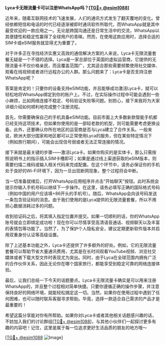 **Lyca卡无限流量卡可以注册WhatsApp吗？[[TG💪+ @esim1088](https://t.me/s/esim1088)]**

近年来，随着互联网技术的飞速发展，人们的通讯方式发生了翻天覆地的变化。曾经依赖短信和电话的时代已经逐渐被即时通讯软件所取代，而WhatsApp就是其中最受欢迎的一款应用之一。无论是跨国沟通还是日常生活中的交流，WhatsApp以其便捷性和稳定性赢得了全球用户的青睐。然而，在使用这款应用时，选择合适的SIM卡或eSIM服务就显得尤为重要了。

对于许多正在寻找经济实惠又高效的通信解决方案的人来说，Lyca卡无限流量套餐无疑是一个不错的选择。Lyca是一家总部位于英国的虚拟运营商，它提供的无限流量卡不仅价格亲民，而且覆盖范围广，尤其适合那些需要频繁使用社交媒体、观看在线视频或者进行远程办公的人群。那么问题来了：Lyca卡是否支持注册WhatsApp呢？

答案是肯定的！只要你的设备支持eSIM功能，并且能够成功激活Lyca卡，就可以轻松地将WhatsApp绑定到你的账户上。不过，在实际操作过程中可能会遇到一些小麻烦，比如网络连接不稳定、号码验证失败等问题。别担心，接下来我将为大家详细介绍如何顺利地完成整个注册流程。

首先，你需要确保自己的手机具备eSIM功能。目前市面上大多数新款智能手机都已经支持这项技术，但如果你使用的是一部较老款的机型，则可能需要考虑更换设备。此外，还要确认你所在地区的运营商是否与Lyca建立了合作关系。一般来说，欧洲大部分国家和地区都可以正常使用Lyca的服务，但在某些特定情况下（例如旅行期间），可能会出现信号弱或者无法正常连接的情况。

接下来就是最关键的步骤——激活Lyca卡。如果你购买的是实体卡，那么只需按照说明书上的指示插入SIM卡槽即可；如果是通过线上渠道获取的eSIM版本，则需要扫描二维码或输入相关代码来完成配置。在这个环节中，请务必保证你的手机处于良好的Wi-Fi环境下，因为一旦出现断网现象，整个过程将会中断。

当一切准备就绪后，打开WhatsApp应用程序并点击“开始聊天”按钮。此时系统会提示你输入手机号码以继续下一步操作。在这里，请务必填写正确的国际格式号码（例如中国的用户应该填+86开头的手机号）。随后，WhatsApp会向该号码发送一条包含验证码的消息。由于我们使用的是Lyca提供的无限流量套餐，所以不用担心数据消耗过多的问题。

收到验证码之后，将其填入指定位置并提交。如果一切顺利的话，你的WhatsApp账号就会立即绑定成功啦！现在你可以尽情享受高清语音通话、视频聊天以及丰富的表情包等功能了。当然了，为了保护个人隐私安全，建议定期更新软件版本并启用双重身份认证等高级设置。

除了上述基本功能之外，Lyca卡还提供了许多额外的好处。例如，它的无限流量套餐可以帮助节省大量通讯费用，尤其是在长时间观看YouTube视频、浏览社交媒体或者下载大型文件时表现尤为突出。同时，由于Lyca在全球范围内拥有广泛的合作伙伴关系，因此无论你在哪个国家旅行，都能享受到稳定可靠的网络连接体验。

最后，让我们总结一下今天的话题要点。Lyca卡无限流量卡确实是可以用来注册WhatsApp的，并且整个过程相对简单快捷。只要你遵循正确的操作步骤，并注意保持良好的网络环境，就能轻松搞定这一切。当然，如果你在使用过程中遇到了任何困难，也可以随时联系客服寻求帮助。毕竟，选择一款适合自己需求的产品才是最重要的！

希望这篇分享能对你有所帮助。如果你对Lyca卡或者其他相关话题感兴趣的话，不妨加入我们的讨论群组[[TG💪+ @esim1088](https://t.me/s/esim1088)]，与其他小伙伴们一起探讨更多有趣的内容吧！记住，这里是属于每一位追求更好生活品质的朋友的地方哦～

[[TG💪+ @esim1088](https://t.me/s/esim1088) ![Image](https://i.postimg.cc/4NQfJmqS/Snipaste-2025-05-13-00-14-12.png)]